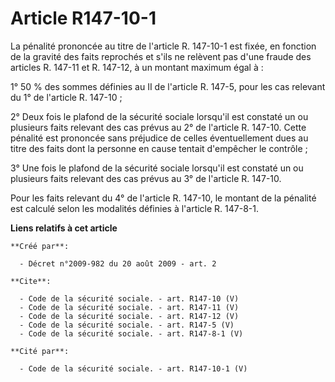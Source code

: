 # Article R147-10-1

La pénalité prononcée au titre de l'article R. 147-10-1 est fixée, en fonction de la gravité des faits reprochés et s'ils ne
relèvent pas d'une fraude des articles R. 147-11 et R. 147-12, à un montant maximum égal à : 

1° 50 % des sommes définies au II de l'article R. 147-5, pour les cas relevant du 1° de l'article R. 147-10 ; 

2° Deux fois le plafond de la sécurité sociale lorsqu'il est constaté un ou plusieurs faits relevant des cas prévus au 2° de
l'article R. 147-10. Cette pénalité est prononcée sans préjudice de celles éventuellement dues au titre des faits dont la
personne en cause tentait d'empêcher le contrôle ; 

3° Une fois le plafond de la sécurité sociale lorsqu'il est constaté un ou plusieurs faits relevant des cas prévus au 3° de
l'article R. 147-10. 

Pour les faits relevant du 4° de l'article R. 147-10, le montant de la pénalité est calculé selon les modalités définies à
l'article R. 147-8-1.

**Liens relatifs à cet article**

	**Créé par**:

	  - Décret n°2009-982 du 20 août 2009 - art. 2

	**Cite**:

	  - Code de la sécurité sociale. - art. R147-10 (V)
	  - Code de la sécurité sociale. - art. R147-11 (V)
	  - Code de la sécurité sociale. - art. R147-12 (V)
	  - Code de la sécurité sociale. - art. R147-5 (V)
	  - Code de la sécurité sociale. - art. R147-8-1 (V)

	**Cité par**:

	  - Code de la sécurité sociale. - art. R147-10-1 (V)
